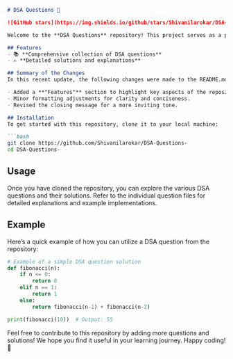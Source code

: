 ```markdown
# DSA Questions 🚀

![GitHub stars](https://img.shields.io/github/stars/Shivanilarokar/DSA-Questions-?style=social) ![Forks](https://img.shields.io/github/forks/Shivanilarokar/DSA-Questions-?style=social)

Welcome to the **DSA Questions** repository! This project serves as a platform for developers and learners to practice and enhance their skills in Data Structures and Algorithms (DSA). This repository is designed to help you improve your understanding of various data structures and algorithms through a collection of questions and solutions.

## Features
- 📚 **Comprehensive collection of DSA questions**
- ✍️ **Detailed solutions and explanations**

## Summary of the Changes
In this recent update, the following changes were made to the README.md:

- Added a **"Features"** section to highlight key aspects of the repository.
- Minor formatting adjustments for clarity and conciseness.
- Revised the closing message for a more inviting tone.

## Installation
To get started with this repository, clone it to your local machine:

```bash
git clone https://github.com/Shivanilarokar/DSA-Questions-
cd DSA-Questions-
```

## Usage
Once you have cloned the repository, you can explore the various DSA questions and their solutions. Refer to the individual question files for detailed explanations and example implementations.

## Example
Here’s a quick example of how you can utilize a DSA question from the repository:

```python
# Example of a simple DSA question solution
def fibonacci(n):
    if n <= 0:
        return 0
    elif n == 1:
        return 1
    else:
        return fibonacci(n-1) + fibonacci(n-2)

print(fibonacci(10))  # Output: 55
```

Feel free to contribute to this repository by adding more questions and solutions! We hope you find it useful in your learning journey. Happy coding! 🎉
```